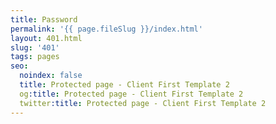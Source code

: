 ```yaml
---
title: Password
permalink: '{{ page.fileSlug }}/index.html'
layout: 401.html
slug: '401'
tags: pages
seo:
  noindex: false
  title: Protected page - Client First Template 2
  og:title: Protected page - Client First Template 2
  twitter:title: Protected page - Client First Template 2
---
```



